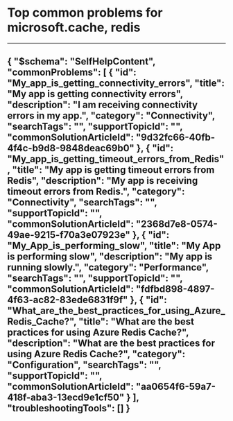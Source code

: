 <properties
	pageTitle="Top common problems for microsoft.cache, redis"
	description="Top common problems for microsoft.cache, redis"        
	service="microsoft.cache"
	resource="redis"
	resourceTags=""
	authors="jlian"
	ms.author="jlian"
	displayOrder=""
	articleId="a687b30a-68ca-40fd-b672-dde1417ba205"
	selfHelpType="diagnoseandsolve"
	productPesIds="14783"
	cloudEnvironments="public"
/>
# Top common problems for microsoft.cache, redis
---
{
    "$schema": "SelfHelpContent",
    "commonProblems": [
        {
            "id": "My_app_is_getting_connectivity_errors",
            "title": "My app is getting connectivity errors",
            "description": "I am receiving connectivity errors in my app.",
            "category": "Connectivity",
            "searchTags": "",
            "supportTopicId": "",
            "commonSolutionArticleId": "9d32fc66-40fb-4f4c-b9d8-9848deac69b0"
        },
        {
            "id": "My_app_is_getting_timeout_errors_from_Redis",
            "title": "My app is getting timeout errors from Redis",
            "description": "My app is receiving timeout errors from Redis.",
            "category": "Connectivity",
            "searchTags": "",
            "supportTopicId": "",
            "commonSolutionArticleId": "2368d7e8-0574-49ae-9215-f70a3e07923e"
        },
        {
            "id": "My_App_is_performing_slow",
            "title": "My App is performing slow",
            "description": "My app is running slowly.",
            "category": "Performance",
            "searchTags": "",
            "supportTopicId": "",
            "commonSolutionArticleId": "fdfbd898-4897-4f63-ac82-83ede6831f9f"
        },
        {
            "id": "What_are_the_best_practices_for_using_Azure_Redis_Cache?",
            "title": "What are the best practices for using Azure Redis Cache?",
            "description": "What are the best practices for using Azure Redis Cache?",
            "category": "Configuration",
            "searchTags": "",
            "supportTopicId": "",
            "commonSolutionArticleId": "aa0654f6-59a7-418f-aba3-13ecd9e1cf50"
        }
    ],
    "troubleshootingTools": []
}
---
